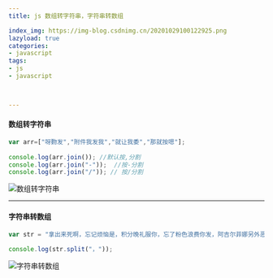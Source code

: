 ```yaml
---
title: js 数组转字符串，字符串转数组

index_img: https://img-blog.csdnimg.cn/20201029100122925.png
lazyload: true
categories:
- javascript
tags:
- js
- javascript



---
```












#### 数组转字符串
```javascript
var arr=["呀覅发","附件我发我","就让我委","那就按嗯"];
			
console.log(arr.join()); //默认按,分割
console.log(arr.join("-"));  //按-分割
console.log(arr.join("/")); // 按/分割
```


![数组转字符串](https://img-blog.csdnimg.cn/20201029095519564.png#pic_center)


---

#### 字符串转数组

```javascript
var str = "拿出来死啊，忘记烦恼是，积分晚礼服你，忘了粉色浪费你发，阿吉尔菲娜另外恶霸，服务冷风撒，放牛娃";
			
console.log(str.split("，"));
```
![字符串转数组](https://img-blog.csdnimg.cn/20201029100122925.png#pic_center)


